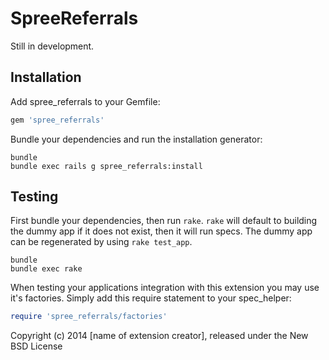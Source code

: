 SpreeReferrals
========================

Still in development. 

Installation
------------

Add spree_referrals to your Gemfile:

```ruby
gem 'spree_referrals'
```

Bundle your dependencies and run the installation generator:

```shell
bundle
bundle exec rails g spree_referrals:install
```

Testing
-------

First bundle your dependencies, then run `rake`. `rake` will default to building the dummy app if it does not exist, then it will run specs. The dummy app can be regenerated by using `rake test_app`.

```shell
bundle
bundle exec rake
```

When testing your applications integration with this extension you may use it's factories.
Simply add this require statement to your spec_helper:

```ruby
require 'spree_referrals/factories'
```

Copyright (c) 2014 [name of extension creator], released under the New BSD License
